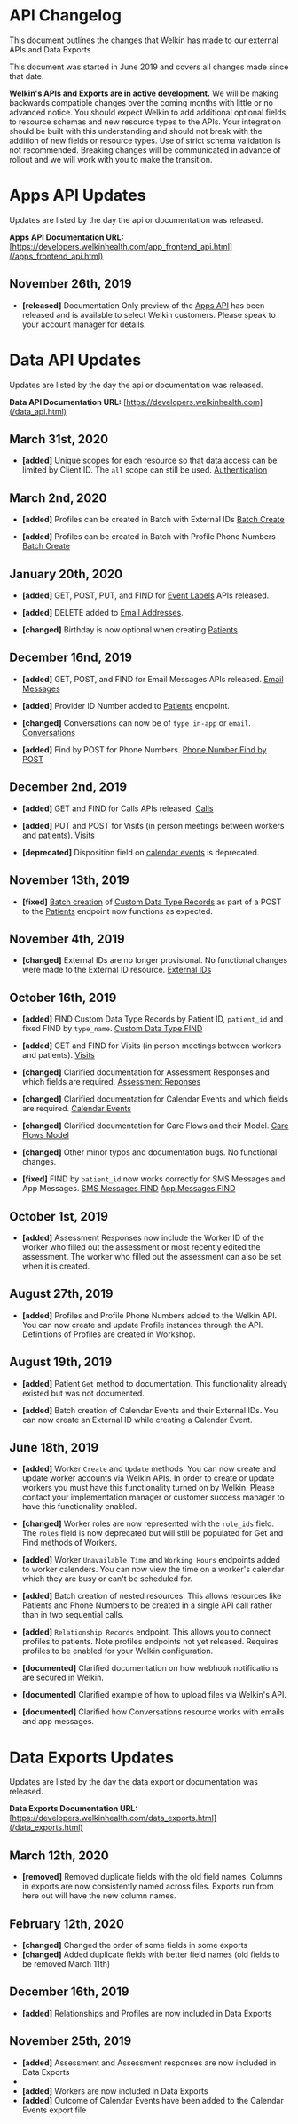 # API Changelog

This document outlines the changes that Welkin has made to our external APIs and Data Exports.

This document was started in June 2019 and covers all changes made since that date.

**Welkin's APIs and Exports are in active development.** We will be making backwards compatible changes over the coming months with little or no advanced notice. You should expect Welkin to add additional optional fields to resource schemas and new resource types to the APIs. Your integration should be built with this understanding and should not break with the addition of new fields or resource types. Use of strict schema validation is not recommended. Breaking changes will be communicated in advance of rollout and we will work with you to make the transition.

# Apps API Updates
Updates are listed by the day the api or documentation was released.

**Apps API Documentation URL:** [https://developers.welkinhealth.com/app_frontend_api.html](/apps_frontend_api.html)

## November 26th, 2019
* **[released]** Documentation Only preview of the [Apps API](/apps_frontend_api.html) has been released and is available to select Welkin customers. Please speak to your account manager for details.

# Data API Updates
Updates are listed by the day the api or documentation was released.

**Data API Documentation URL:** [https://developers.welkinhealth.com](/data_api.html)

## March 31st, 2020
* **[added]** Unique scopes for each resource so that data access can be limited by Client ID. The `all` scope can still be used. [Authentication](/data_api.html#authentication)

## March 2nd, 2020
* **[added]** Profiles can be created in Batch with External IDs [Batch Create](/data_api.html#batch-creation-of-resources)

* **[added]** Profiles can be created in Batch with Profile Phone Numbers [Batch Create](/data_api.html#batch-creation-of-resources)

## January 20th, 2020
* **[added]** GET, POST, PUT, and FIND for [Event Labels](/data_api.html#event-labels) APIs released.

* **[added]** DELETE added to [Email Addresses](/data_api.html#email-addresses).
* **[changed]** Birthday is now optional when creating [Patients](/data_api.html#patients).

## December 16nd, 2019
* **[added]** GET, POST, and FIND for Email Messages APIs released. [Email Messages](/data_api.html#email-messages)

* **[added]** Provider ID Number added to [Patients](/data_api.html#patients) endpoint.
* **[changed]** Conversations can now be of `type in-app` or `email`. [Conversations](/data_api.html#conversations)
* **[added]** Find by POST for Phone Numbers. [Phone Number Find by POST](/data_api.html#phone-numbers-find-by-post)

## December 2nd, 2019
* **[added]** GET and FIND for Calls APIs released. [Calls](/data_api.html#calls)

* **[added]** PUT and POST for Visits (in person meetings between workers and patients). [Visits](/data_api.html#visits)
* **[deprecated]** Disposition field on [calendar events](/data_api.html#calendar_events) is deprecated.

## November 13th, 2019
* **[fixed]** [Batch creation](/data_api.html#batch-creation-of-resources) of [Custom Data Type Records](/data_api.html#custom-data-type-records) as part of a POST to the [Patients](/data_api.html#patients) endpoint now functions as expected.

## November 4th, 2019
* **[changed]** External IDs are no longer provisional. No functional changes were made to the External ID resource. [External IDs](/data_api.html#external-ids)

## October 16th, 2019
* **[added]** FIND Custom Data Type Records by Patient ID, `patient_id` and fixed FIND by `type_name`. [Custom Data Type FIND](/data_api.html#custom-data-type-records-find)

* **[added]** GET and FIND for Visits (in person meetings between workers and patients). [Visits](/data_api.html#visits)
* **[changed]** Clarified documentation for Assessment Responses and which fields are required. [Assessment Reponses](/data_api.html#assessment-responses)
* **[changed]** Clarified documentation for Calendar Events and which fields are required. [Calendar Events](/data_api.html#calendar-events)
* **[changed]** Clarified documentation for Care Flows and their Model. [Care Flows Model](/data_api.html#care-flows-model-care_flow)
* **[changed]** Other minor typos and documentation bugs. No functional changes.
* **[fixed]** FIND by `patient_id` now works correctly for SMS Messages and App Messages. [SMS Messages FIND](/data_api.html#sms-messages-find) [App Messages FIND](/data_api.html#app-messages-find)

## October 1st, 2019
* **[added]** Assessment Responses now include the Worker ID of the worker who filled out the assessment or most recently edited the assessment. The worker who filled out the assessment can also be set when it is created.

## August 27th, 2019
* **[added]** Profiles and Profile Phone Numbers added to the Welkin API. You can now create and update Profile instances through the API. Definitions of Profiles are created in Workshop.

## August 19th, 2019
* **[added]** Patient `Get` method to documentation. This functionality already existed but was not documented.

* **[added]** Batch creation of Calendar Events and their External IDs. You can now create an External ID while creating a Calendar Event.

## June 18th, 2019
* **[added]** Worker `Create` and `Update` methods. You can now create and update worker accounts via Welkin APIs. In order to create or update workers you must have this functionality turned on by Welkin. Please contact your implementation manager or customer success manager to have this functionality enabled.

* **[changed]** Worker roles are now represented with the `role_ids` field. The `roles` field is now deprecated but will still be populated for Get and Find methods of Workers.
* **[added]** Worker `Unavailable Time` and `Working Hours` endpoints added to worker calenders. You can now view the time on a worker's calendar which they are busy or can't be scheduled for.
* **[added]** Batch creation of nested resources. This allows resources like Patients and Phone Numbers to be created in a single API call rather than in two sequential calls.
* **[added]** `Relationship Records` endpoint. This allows you to connect profiles to patients. Note profiles endpoints not yet released. Requires profiles to be enabled for your Welkin configuration.
* **[documented]** Clarified documentation on how webhook notifications are secured in Welkin.
* **[documented]** Clarified example of how to upload files via Welkin's API.
* **[documented]** Clarified how Conversations resource works with emails and app messages.


# Data Exports Updates
Updates are listed by the day the data export or documentation was released.

**Data Exports Documentation URL:** [https://developers.welkinhealth.com/data_exports.html](/data_exports.html)

## March 12th, 2020
* **[removed]** Removed duplicate fields with the old field names. Columns in exports are now consistently named across files. Exports run from here out will have the new column names.

## February 12th, 2020
* **[changed]** Changed the order of some fields in some exports
* **[changed]** Added duplicate fields with better field names (old fields to be removed March 11th)

## December 16th, 2019
* **[added]** Relationships and Profiles are now included in Data Exports

## November 25th, 2019
* **[added]** Assessment and Assessment responses are now included in Data Exports
*
* **[added]** Workers are now included in Data Exports
* **[added]** Outcome of Calendar Events have been added to the Calendar Events export file
